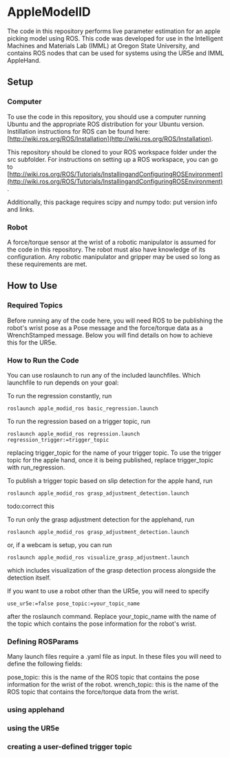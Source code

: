 # AppleModelID

The code in this repository performs live parameter estimation for an apple picking model using ROS. This code was developed for use in the Intelligent Machines and Materials Lab (IMML) at Oregon State University, and contains ROS nodes that can be used for systems using the UR5e and IMML AppleHand.

## Setup

### Computer

To use the code in this repository, you should use a computer running Ubuntu and the appropriate ROS distribution for your Ubuntu version. Instillation instructions for ROS can be found here: [http://wiki.ros.org/ROS/Installation](http://wiki.ros.org/ROS/Installation). 

This repository should be cloned to your ROS workspace folder under the src subfolder. For instructions on setting up a ROS workspace, you can go to [http://wiki.ros.org/ROS/Tutorials/InstallingandConfiguringROSEnvironment](http://wiki.ros.org/ROS/Tutorials/InstallingandConfiguringROSEnvironment).

Additionally, this package requires scipy and numpy todo: put version info and links.

### Robot

A force/torque sensor at the wrist of a robotic manipulator is assumed for the code in this repository. The robot must also have knowledge of its configuration. Any robotic manipulator and gripper may be used so long as these requirements are met.

## How to Use

### Required Topics

Before running any of the code here, you will need ROS to be publishing the robot's wrist pose as a Pose message and the force/torque data as a WrenchStamped message. Below you will find details on how to achieve this for the UR5e.

### How to Run the Code

You can use roslaunch to run any of the included launchfiles. Which launchfile to run depends on your goal:

To run the regression constantly, run 

```
roslaunch apple_modid_ros basic_regression.launch
```

To run the regression based on a trigger topic, run


```
roslaunch apple_modid_ros regression.launch regression_trigger:=trigger_topic
```

replacing trigger_topic for the name of your trigger topic. To use the trigger topic for the apple hand, once it is being published, replace trigger_topic with run_regression.

To publish a trigger topic based on slip detection for the apple hand, run

```
roslaunch apple_modid_ros grasp_adjustment_detection.launch
```

todo:correct this

To run only the grasp adjustment detection for the applehand, run

```
roslaunch apple_modid_ros grasp_adjustment_detection.launch
```

or, if a webcam is setup, you can run

```
roslaunch apple_modid_ros visualize_grasp_adjustment.launch
```

which includes visualization of the grasp detection process alongside the detection itself. 

If you want to use a robot other than the UR5e, you will need to specify 

```
use_ur5e:=false pose_topic:=your_topic_name
```

after the roslaunch command. Replace your_topic_name with the name of the topic which contains the pose information for the robot's wrist.

### Defining ROSParams

Many launch files require a .yaml file as input. In these files you will need to define the following fields:

pose_topic: this is the name of the ROS topic that contains the pose information for the wrist of the robot. 
wrench_topic: this is the name of the ROS topic that contains the force/torque data from the wrist.

### using applehand

### using the UR5e

### creating a user-defined trigger topic



